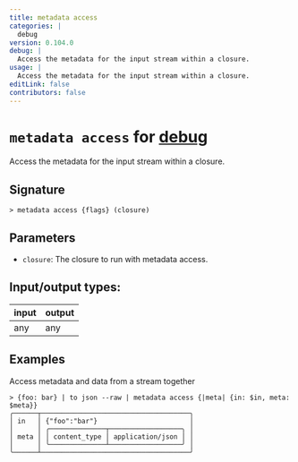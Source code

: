 ```yaml
---
title: metadata access
categories: |
  debug
version: 0.104.0
debug: |
  Access the metadata for the input stream within a closure.
usage: |
  Access the metadata for the input stream within a closure.
editLink: false
contributors: false
---
```

<!-- This file is automatically generated. Please edit the command in https://github.com/nushell/nushell instead. -->

# `metadata access` for [debug](/commands/categories/debug.md)

<div class='command-title'>Access the metadata for the input stream within a closure.</div>

## Signature

```> metadata access {flags} (closure)```

## Parameters

 -  `closure`: The closure to run with metadata access.


## Input/output types:

| input | output |
| ----- | ------ |
| any   | any    |
## Examples

Access metadata and data from a stream together
```nu
> {foo: bar} | to json --raw | metadata access {|meta| {in: $in, meta: $meta}}
╭──────┬─────────────────────────────────────╮
│ in   │ {"foo":"bar"}                       │
│      │ ╭──────────────┬──────────────────╮ │
│ meta │ │ content_type │ application/json │ │
│      │ ╰──────────────┴──────────────────╯ │
╰──────┴─────────────────────────────────────╯
```
